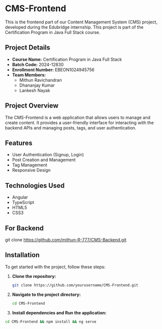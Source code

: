 # CMS-Frontend

This is the frontend part of our Content Management System (CMS) project, developed during the Edubridge internship. This project is part of the Certification Program in Java Full Stack course.

## Project Details

- **Course Name:** Certification Program in Java Full Stack
- **Batch Code:** 2024-12830
- **Enrollment Number:** EBEON1024945756
- **Team Members:**
  - Mithun Ravichandran
  - Dhananjay Kumar
  - Lankesh Nayak

## Project Overview

The CMS-Frontend is a web application that allows users to manage and create content. It provides a user-friendly interface for interacting with the backend APIs and managing posts, tags, and user authentication.

## Features

- User Authentication (Signup, Login)
- Post Creation and Management
- Tag Management
- Responsive Design

## Technologies Used

- Angular
- TypeScript
- HTML5
- CSS3

## For Backend

git clone https://github.com/mithun-R-777/CMS-Backend.git

## Installation

To get started with the project, follow these steps: 

1. **Clone the repository:**

   ```bash
   git clone https://github.com/yourusername/CMS-Frontend.git

2. **Navigate to the project directory:**

   ```bash
   cd CMS-Frontend

 3. **Install dependencies and Run the application:**

   ```bash
   cd CMS-Frontend && npm install && ng serve
